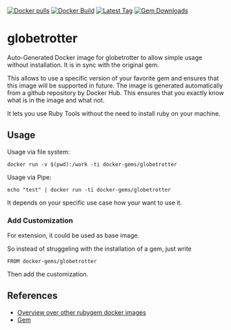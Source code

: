 [![Docker pulls](https://img.shields.io/docker/pulls/rubygem/globetrotter.svg)](https://hub.docker.com/r/rubygem/globetrotter/)
[![Docker Build](https://img.shields.io/docker/automated/rubygem/globetrotter.svg)](https://hub.docker.com/r/rubygem/globetrotter/)
[![Latest Tag](https://img.shields.io/github/tag/docker-rubygem/globetrotter.svg)](https://hub.docker.com/r/rubygem/globetrotter/)
[![Gem Downloads](https://img.shields.io/gem/dt/globetrotter.svg)](https://rubygems.org/gems/globetrotter/)
# globetrotter

Auto-Generated Docker image for globetrotter to allow simple usage without installation.
It is in sync with the original gem.

This allows to use a specific version of your favorite gem and ensures that this image will be supported in future.
The image is generated automatically from a github repository by Docker Hub.
This ensures that you exactly know what is in the image and what not.

It lets you use Ruby Tools without the need to install ruby on your machine.

## Usage

Usage via file system:

`docker run -v $(pwd):/work -ti docker-gems/globetrotter`

Usage via Pipe:

`echo "test" | docker run -ti docker-gems/globetrotter`

It depends on your specific use case how your want to use it.

### Add Customization

For extension, it could be used as base image.

So instead of struggeling with the installation of a gem, just write

`FROM docker-gems/globetrotter`

Then add the customization.

## References

 - [Overview over other rubygem docker images](https://github.com/thinkbot/docker-rubygem)
 - [Gem](https://rubygems.org/gems/globetrotter/)
